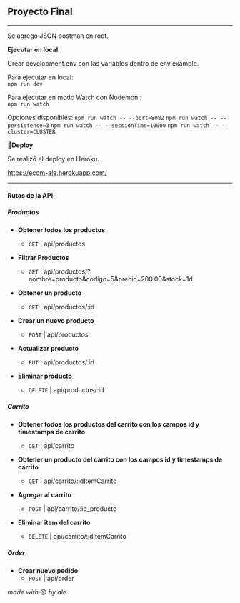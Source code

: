 ## Proyecto Final

---

Se agrego JSON postman en root.


**Ejecutar en local**

Crear development.env con las variables dentro de env.example.



Para ejecutar en local:  
`npm run dev`

Para ejecutar en modo Watch con Nodemon :  
`npm run watch`

Opciones disponibles: 
`npm run watch -- --port=8082`
`npm run watch -- --persistence=3`
`npm run watch -- --sessionTime=10000`
`npm run watch -- --cluster=CLUSTER`



**:rocket:Deploy**

Se realizó el deploy en Heroku.

https://ecom-ale.herokuapp.com/

---

#### Rutas de la API:

##### Productos

- **Obtener todos los productos**

  - `GET` | api/productos

- **Filtrar Productos**

  - `GET` | api/productos/?nombre=producto&codigo=5&precio=200.00&stock=1d

- **Obtener un producto**

  - `GET` | api/productos/:id

- **Crear un nuevo producto**

  - `POST` | api/productos

- **Actualizar producto**

  - `PUT` | api/productos/:id

- **Eliminar producto**
  - `DELETE` | api/productos/:id

##### Carrito

- **Obtener todos los productos del carrito con los campos id y timestamps de carrito**
  - `GET` | api/carrito

- **Obtener un producto del carrito con los campos id y timestamps de carrito**

  - `GET` | api/carrito/:idItemCarrito

- **Agregar al carrito**

  - `POST` | api/carrito/:id_producto

- **Eliminar item del carrito**
  - `DELETE` | api/carrito/:idItemCarrito

##### Order

- **Crear nuevo pedido**
  - `POST` | api/order

_made with_ :persevere: _by ale_
